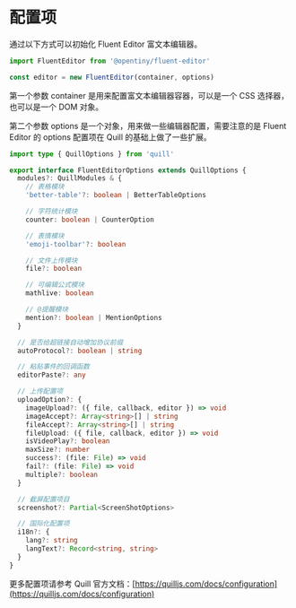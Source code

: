# 配置项

通过以下方式可以初始化 Fluent Editor 富文本编辑器。

```typescript
import FluentEditor from '@opentiny/fluent-editor'

const editor = new FluentEditor(container, options)
```

第一个参数 container 是用来配置富文本编辑器容器，可以是一个 CSS 选择器，也可以是一个 DOM 对象。

第二个参数 options 是一个对象，用来做一些编辑器配置，需要注意的是 Fluent Editor 的 options 配置项在 Quill 的基础上做了一些扩展。

```typescript
import type { QuillOptions } from 'quill'

export interface FluentEditorOptions extends QuillOptions {
  modules?: QuillModules & {
    // 表格模块
    'better-table'?: boolean | BetterTableOptions

    // 字符统计模块
    counter: boolean | CounterOption

    // 表情模块
    'emoji-toolbar'?: boolean

    // 文件上传模块
    file?: boolean

    // 可编辑公式模块
    mathlive: boolean

    // @提醒模块
    mention?: boolean | MentionOptions
  }

  // 是否给超链接自动增加协议前缀
  autoProtocol?: boolean | string

  // 粘贴事件的回调函数
  editorPaste?: any

  // 上传配置项
  uploadOption?: {
    imageUpload?: ({ file, callback, editor }) => void
    imageAccept?: Array<string>[] | string
    fileAccept?: Array<string>[] | string
    fileUpload: ({ file, callback, editor }) => void
    isVideoPlay?: boolean
    maxSize?: number
    success?: (file: File) => void
    fail?: (file: File) => void
    multiple?: boolean
  }

  // 截屏配置项目
  screenshot?: Partial<ScreenShotOptions>

  // 国际化配置项
  i18n?: {
    lang?: string
    langText?: Record<string, string>
  }
}
```

更多配置项请参考 Quill 官方文档：[https://quilljs.com/docs/configuration](https://quilljs.com/docs/configuration)
